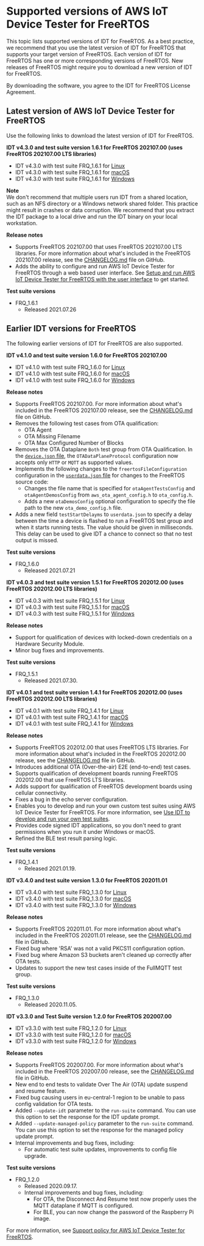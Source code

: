 # Supported versions of AWS IoT Device Tester for FreeRTOS<a name="dev-test-versions-afr"></a>

This topic lists supported versions of IDT for FreeRTOS\. As a best practice, we recommend that you use the latest version of IDT for FreeRTOS that supports your target version of FreeRTOS\. Each version of IDT for FreeRTOS has one or more corresponding versions of FreeRTOS\. New releases of FreeRTOS might require you to download a new version of IDT for FreeRTOS\. 

By downloading the software, you agree to the IDT for FreeRTOS License Agreement\. 

## Latest version of AWS IoT Device Tester for FreeRTOS<a name="idt-latest-version-afr"></a>

Use the following links to download the latest version of IDT for FreeRTOS\.

**IDT v4\.3\.0 and test suite version 1\.6\.1 for FreeRTOS 202107\.00 \(uses FreeRTOS 202107\.00 LTS libraries\)**
+ IDT v4\.3\.0 with test suite FRQ\_1\.6\.1 for [ Linux](https://docs.aws.amazon.com/freertos/latest/userguide/freertos/devicetester_freertos_4.3.0_testsuite_1.6.1_linux.zip)
+ IDT v4\.3\.0 with test suite FRQ\_1\.6\.1 for [ macOS](https://docs.aws.amazon.com/freertos/latest/userguide/freertos/devicetester_freertos_4.3.0_testsuite_1.6.1_mac.zip)
+ IDT v4\.3\.0 with test suite FRQ\_1\.6\.1 for [ Windows](https://docs.aws.amazon.com/freertos/latest/userguide/freertos/devicetester_freertos_4.3.0_testsuite_1.6.1_win.zip)

**Note**  
We don't recommend that multiple users run IDT from a shared location, such as an NFS directory or a Windows network shared folder\. This practice might result in crashes or data corruption\. We recommend that you extract the IDT package to a local drive and run the IDT binary on your local workstation\.

**Release notes**
+ Supports FreeRTOS 202107\.00 that uses FreeRTOS 202107\.00 LTS libraries\. For more information about what's included in the FreeRTOS 202107\.00 release, see the [CHANGELOG\.md](https://github.com/aws/amazon-freertos/blob/202107.00/CHANGELOG.md) file on GitHub\. 
+ Adds the ability to configure and run AWS IoT Device Tester for FreeRTOS through a web based user interface\. See [Setup and run AWS IoT Device Tester for FreeRTOS with the user interface](device-tester-ui.md) to get started\.

**Test suite versions**
+ FRQ\_1\.6\.1
  + Released 2021\.07\.26

## Earlier IDT versions for FreeRTOS<a name="idt-prev-versions-afr"></a>

The following earlier versions of IDT for FreeRTOS are also supported\.

**IDT v4\.1\.0 and test suite version 1\.6\.0 for FreeRTOS 202107\.00**
+ IDT v4\.1\.0 with test suite FRQ\_1\.6\.0 for [ Linux](https://docs.aws.amazon.com/freertos/latest/userguide/freertos/devicetester_freertos_4.1.0_testsuite_1.6.0_linux.zip)
+ IDT v4\.1\.0 with test suite FRQ\_1\.6\.0 for [ macOS](https://docs.aws.amazon.com/freertos/latest/userguide/freertos/devicetester_freertos_4.1.0_testsuite_1.6.0_mac.zip)
+ IDT v4\.1\.0 with test suite FRQ\_1\.6\.0 for [ Windows](https://docs.aws.amazon.com/freertos/latest/userguide/freertos/devicetester_freertos_4.1.0_testsuite_1.6.0_win.zip)

**Release notes**
+ Supports FreeRTOS 202107\.00\. For more information about what's included in the FreeRTOS 202107\.00 release, see the [ CHANGELOG\.md](https://github.com/aws/amazon-freertos/blob/202107.00/CHANGELOG.md) file on GitHub\. 
+ Removes the following test cases from OTA qualification:
  + OTA Agent
  + OTA Missing Filename
  + OTA Max Configured Number of Blocks
+ Removes the OTA Dataplane `Both` test group from OTA Qualification\. In the [`device.json` file](qual-steps.md#cfg-dt-dp), the `OTADataPlaneProtocol` configuration now accepts only `HTTP` or `MQTT` as supported values\.
+ Implements the following changes to the `freertosFileConfiguration` configuration in the [`userdata.json` file](qual-steps.md#cfg-dt-ud) for changes to the FreeRTOS source code:
  + Changes the file name that is specified for `otaAgentTestsConfig` and `otaAgentDemosConfig` from `aws_ota_agent_config.h` to `ota_config.h`\.
  + Adds a new `otaDemosConfig` optional configuration to specify the file path to the new `ota_demo_config.h` file\.
+ Adds a new field `testStartDelayms` to `userdata.json` to specify a delay between the time a device is flashed to run a FreeRTOS test group and when it starts running tests\. The value should be given in milliseconds\. This delay can be used to give IDT a chance to connect so that no test output is missed\.

**Test suite versions**
+ FRQ\_1\.6\.0
  + Released 2021\.07\.21

**IDT v4\.0\.3 and test suite version 1\.5\.1 for FreeRTOS 202012\.00 \(uses FreeRTOS 202012\.00 LTS libraries\)**
+ IDT v4\.0\.3 with test suite FRQ\_1\.5\.1 for [ Linux](https://docs.aws.amazon.com/freertos/latest/userguide/freertos/devicetester_freertos_linux_4.0.3.zip)
+ IDT v4\.0\.3 with test suite FRQ\_1\.5\.1 for [ macOS](https://docs.aws.amazon.com/freertos/latest/userguide/freertos/devicetester_freertos_mac_4.0.3.zip)
+ IDT v4\.0\.3 with test suite FRQ\_1\.5\.1 for [ Windows](https://docs.aws.amazon.com/freertos/latest/userguide/freertos/devicetester_freertos_win_4.0.3.zip)

**Release notes**
+ Support for qualification of devices with locked\-down credentials on a Hardware Security Module\.
+ Minor bug fixes and improvements\.

**Test suite versions**
+ FRQ\_1\.5\.1
  + Released 2021\.07\.30\.

**IDT v4\.0\.1 and test suite version 1\.4\.1 for FreeRTOS 202012\.00 \(uses FreeRTOS 202012\.00 LTS libraries\)**
+ IDT v4\.0\.1 with test suite FRQ\_1\.4\.1 for [ Linux](https://docs.aws.amazon.com/freertos/latest/userguide/freertos/devicetester_freertos_linux_4.0.1.zip)
+ IDT v4\.0\.1 with test suite FRQ\_1\.4\.1 for [ macOS](https://docs.aws.amazon.com/freertos/latest/userguide/freertos/devicetester_freertos_mac_4.0.1.zip)
+ IDT v4\.0\.1 with test suite FRQ\_1\.4\.1 for [ Windows](https://docs.aws.amazon.com/freertos/latest/userguide/freertos/devicetester_freertos_win_4.0.1.zip)

**Release notes**
+ Supports FreeRTOS 202012\.00 that uses FreeRTOS LTS libraries\. For more information about what's included in the FreeRTOS 202012\.00 release, see the [CHANGELOG\.md](https://github.com/aws/amazon-freertos/blob/202012.00/CHANGELOG.md) file in GitHub\.
+ Introduces additional OTA \(Over\-the\-air\) E2E \(end\-to\-end\) test cases\.
+ Supports qualification of development boards running FreeRTOS 202012\.00 that use FreeRTOS LTS libraries\.
+ Adds support for qualification of FreeRTOS development boards using cellular connectivity\.
+ Fixes a bug in the echo server configuration\.
+ Enables you to develop and run your own custom test suites using AWS IoT Device Tester for FreeRTOS\. For more information, see [Use IDT to develop and run your own test suites](idt-custom-tests.md)\.
+ Provides code signed IDT applications, so you don't need to grant permissions when you run it under Windows or macOS\.
+ Refined the BLE test result parsing logic\.

**Test suite versions**
+ FRQ\_1\.4\.1
  + Released 2021\.01\.19\.

**IDT v3\.4\.0 and test suite version 1\.3\.0 for FreeRTOS 202011\.01**
+ IDT v3\.4\.0 with test suite FRQ\_1\.3\.0 for [ Linux](https://docs.aws.amazon.com/freertos/latest/userguide/freertos/devicetester_freertos_linux_3.4.0.zip)
+ IDT v3\.4\.0 with test suite FRQ\_1\.3\.0 for [ macOS](https://docs.aws.amazon.com/freertos/latest/userguide/freertos/devicetester_freertos_mac_3.4.0.zip)
+ IDT v3\.4\.0 with test suite FRQ\_1\.3\.0 for [ Windows](https://docs.aws.amazon.com/freertos/latest/userguide/freertos/devicetester_freertos_win_3.4.0.zip)

**Release notes**
+ Supports FreeRTOS 202011\.01\. For more information about what's included in the FreeRTOS 202011\.01 release, see the [CHANGELOG\.md](https://github.com/aws/amazon-freertos/blob/202011.01/CHANGELOG.md) file in GitHub\.
+ Fixed bug where 'RSA' was not a valid PKCS11 configuration option\.
+ Fixed bug where Amazon S3 buckets aren't cleaned up correctly after OTA tests\.
+ Updates to support the new test cases inside of the FullMQTT test group\.

**Test suite versions**
+ FRQ\_1\.3\.0
  + Released 2020\.11\.05\.

**IDT v3\.3\.0 and Test Suite version 1\.2\.0 for FreeRTOS 202007\.00**
+ IDT v3\.3\.0 with test suite FRQ\_1\.2\.0 for [ Linux](https://docs.aws.amazon.com/freertos/latest/userguide/freertos/devicetester_freertos_linux_3.3.0.zip)
+ IDT v3\.3\.0 with test suite FRQ\_1\.2\.0 for [ macOS](https://docs.aws.amazon.com/freertos/latest/userguide/freertos/devicetester_freertos_mac_3.3.0.zip)
+ IDT v3\.3\.0 with test suite FRQ\_1\.2\.0 for [ Windows](https://docs.aws.amazon.com/freertos/latest/userguide/freertos/devicetester_freertos_win_3.3.0.zip)

**Release notes**
+ Supports FreeRTOS 202007\.00\. For more information about what's included in the FreeRTOS 202007\.00 release, see the [CHANGELOG\.md](https://github.com/aws/amazon-freertos/blob/202007.00/CHANGELOG.md) file in GitHub\.
+ New end to end tests to validate Over The Air \(OTA\) update suspend and resume feature\.
+ Fixed bug causing users in eu\-central\-1 region to be unable to pass config validation for OTA tests\.
+ Added `--update-idt` parameter to the `run-suite` command\. You can use this option to set the response for the IDT update prompt\.
+ Added `--update-managed-policy` parameter to the `run-suite` command\. You can use this option to set the response for the managed policy update prompt\.
+ Internal improvements and bug fixes, including:
  + For automatic test suite updates, improvements to config file upgrade\.

**Test suite versions**
+ FRQ\_1\.2\.0
  + Released 2020\.09\.17\.
  + Internal improvements and bug fixes, including:
    + For OTA, the Disconnect And Resume test now properly uses the MQTT dataplane if MQTT is configured\.
    + For BLE, you can now change the password of the Raspberry Pi image\.

For more information, see [Support policy for AWS IoT Device Tester for FreeRTOS](idt-support-policy.md)\.
